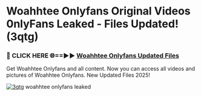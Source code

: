 # Woahhtee Onlyfans Original Videos 0nlyFans Leaked - Files Updated! (3qtg)

<h3>🔴 CLICK HERE 🌐==►► <a href="https://tinyurl.com/2wckxsce" rel="nofollow">Woahhtee Onlyfans Updated Files</a></h3>

Get Woahhtee Onlyfans and all content. Now you can access all videos and pictures of Woahhtee Onlyfans. New Updated Files 2025!

[![3qtg](https://i.imgur.com/AFduVYN.gif)](https://tinyurl.com/2wckxsce)
woahhtee onlyfans leaked